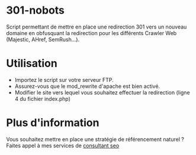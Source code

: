 # 301-nobots
Script permettant de mettre en place une redirection 301 vers un nouveau domaine en obfusquant la redirection pour les différents Crawler Web (Majestic, AHref, SemRush...).

# Utilisation
- Importez le script sur votre serveur FTP.
- Assurez-vous que le mod_rewrite d'apache est bien activé.
- Modifier le site vers lequel vous souhaitez effectuer la redirection (ligne 4 du fichier index.php)

# Plus d'information
Vous souhaitez mettre en place une stratégie de référencement naturel ? Faites appel à mes services de [consultant seo](https://www.trimardeau.com/)